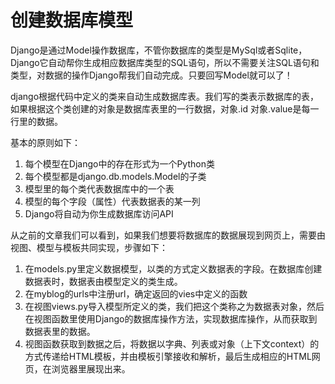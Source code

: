 # 创建数据库模型
Django是通过Model操作数据库，不管你数据库的类型是MySql或者Sqlite，Django它自动帮你生成相应数据库类型的SQL语句，所以不需要关注SQL语句和类型，对数据的操作Django帮我们自动完成。只要回写Model就可以了！

django根据代码中定义的类来自动生成数据库表。我们写的类表示数据库的表，如果根据这个类创建的对象是数据库表里的一行数据，对象.id 对象.value是每一行里的数据。

基本的原则如下：
1. 每个模型在Django中的存在形式为一个Python类
2. 每个模型都是django.db.models.Model的子类
3. 模型里的每个类代表数据库中的一个表
4. 模型的每个字段（属性）代表数据表的某一列
5. Django将自动为你生成数据库访问API


从之前的文章我们可以看到，如果我们想要将数据库的数据展现到网页上，需要由视图、模型与模板共同实现，步骤如下：

1. 在models.py里定义数据模型，以类的方式定义数据表的字段。在数据库创建数据表时，数据表由模型定义的类生成。
2. 在myblog的urls中注册url，确定返回的vies中定义的函数
3. 在视图views.py导入模型所定义的类，我们把这个类称之为数据表对象，然后在视图函数里使用Django的数据库操作方法，实现数据库操作，从而获取到数据表里的数据。
4. 视图函数获取到数据之后，将数据以字典、列表或对象（上下文context）的方式传递给HTML模板，并由模板引擎接收和解析，最后生成相应的HTML网页，在浏览器里展现出来。
